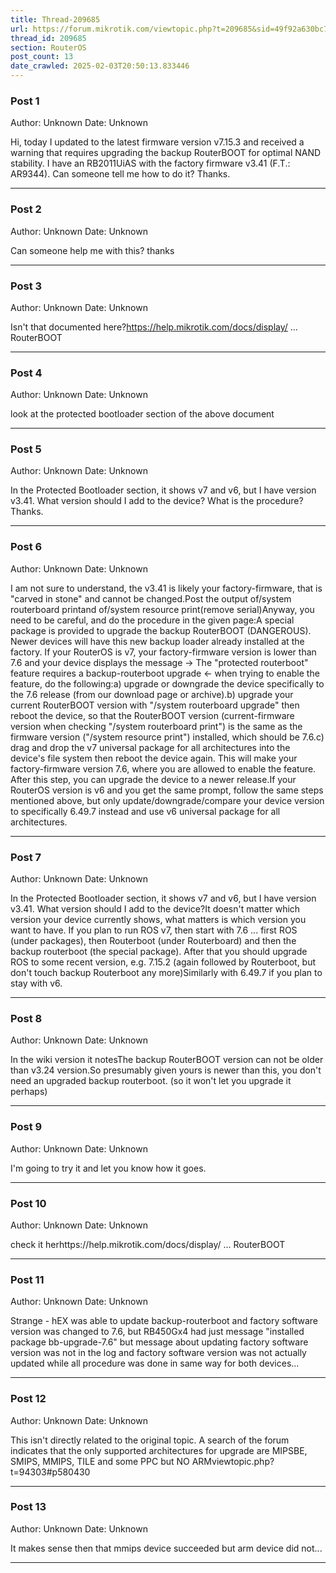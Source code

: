 ```yaml
---
title: Thread-209685
url: https://forum.mikrotik.com/viewtopic.php?t=209685&sid=49f92a630bc7970d8ca50523be880e8f
thread_id: 209685
section: RouterOS
post_count: 13
date_crawled: 2025-02-03T20:50:13.833446
---
```


### Post 1
Author: Unknown
Date: Unknown

Hi, today I updated to the latest firmware version v7.15.3 and received a warning that requires upgrading the backup RouterBOOT for optimal NAND stability. I have an RB2011UiAS with the factory firmware v3.41 (F.T.: AR9344). Can someone tell me how to do it? Thanks.

---
### Post 2
Author: Unknown
Date: Unknown

Can someone help me with this? thanks

---
### Post 3
Author: Unknown
Date: Unknown

Isn't that documented here?https://help.mikrotik.com/docs/display/ ... RouterBOOT

---
### Post 4
Author: Unknown
Date: Unknown

look at the protected bootloader section of the above document

---
### Post 5
Author: Unknown
Date: Unknown

In the Protected Bootloader section, it shows v7 and v6, but I have version v3.41. What version should I add to the device? What is the procedure? Thanks.

---
### Post 6
Author: Unknown
Date: Unknown

I am not sure to understand, the v3.41 is likely your factory-firmware, that is "carved in stone" and cannot be changed.Post the output of/system routerboard printand of/system resource print(remove serial)Anyway, you need to be careful, and do the procedure in the given page:A special package is provided to upgrade the backup RouterBOOT (DANGEROUS). Newer devices will have this new backup loader already installed at the factory. If your RouterOS is v7, your factory-firmware version is lower than 7.6 and your device displays the message → The "protected routerboot" feature requires a backup-routerboot upgrade ← when trying to enable the feature, do the following:a) upgrade or downgrade the device specifically to the 7.6 release (from our download page or archive).b) upgrade your current RouterBOOT version with "/system routerboard upgrade" then reboot the device, so that the RouterBOOT version (current-firmware version when checking "/system routerboard print") is the same as the firmware version ("/system resource print") installed, which should be 7.6.c) drag and drop the v7 universal package for all architectures into the device's file system then reboot the device again. This will make your factory-firmware version 7.6, where you are allowed to enable the feature. After this step, you can upgrade the device to a newer release.If your RouterOS version is v6 and you get the same prompt, follow the same steps mentioned above, but only update/downgrade/compare your device version to specifically 6.49.7 instead and use v6 universal package for all architectures.

---
### Post 7
Author: Unknown
Date: Unknown

In the Protected Bootloader section, it shows v7 and v6, but I have version v3.41. What version should I add to the device?It doesn't matter which version your device currently shows, what matters is which version you want to have. If you plan to run ROS v7, then start with 7.6 ... first ROS (under packages), then Routerboot (under Routerboard) and then the backup routerboot (the special package). After that you should upgrade ROS to some recent version, e.g. 7.15.2 (again followed by Routerboot, but don't  touch backup Routerboot any more)Similarly with 6.49.7 if you plan to stay with v6.

---
### Post 8
Author: Unknown
Date: Unknown

In the wiki version it notesThe backup RouterBOOT version can not be older than v3.24 version.So presumably given yours is newer than this, you don't need an upgraded backup routerboot. (so it won't let you upgrade it perhaps)

---
### Post 9
Author: Unknown
Date: Unknown

I'm going to try it and let you know how it goes.

---
### Post 10
Author: Unknown
Date: Unknown

check it herhttps://help.mikrotik.com/docs/display/ ... RouterBOOT

---
### Post 11
Author: Unknown
Date: Unknown

Strange - hEX was able to update backup-routerboot and factory software version was changed to 7.6, but RB450Gx4 had just message "installed package bb-upgrade-7.6" but message about updating factory software version was not in the log and factory software version was not actually updated while all procedure was done in same way for both devices...

---
### Post 12
Author: Unknown
Date: Unknown

This isn't directly related to the original topic. A search of the forum indicates that the only supported architectures for upgrade are MIPSBE, SMIPS, MMIPS, TILE and some PPC but NO ARMviewtopic.php?t=94303#p580430

---
### Post 13
Author: Unknown
Date: Unknown

It makes sense then that mmips device succeeded but arm device did not...

---
